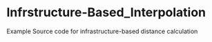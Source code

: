 # Infrstructure-Based_Interpolation
Example Source code for infrastructure-based distance calculation
